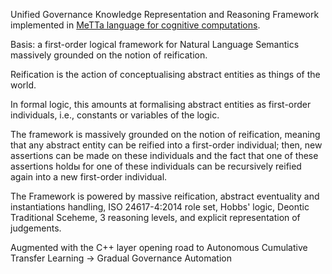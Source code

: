 Unified Governance Knowledge Representation and Reasoning Framework implemented in [MeTTa language for cognitive computations](https://metta-lang.dev/).

Basis: a first-order logical framework for Natural Language Semantics massively grounded on the notion of reification. 

Reification is the action of conceptualising abstract entities as things of the world. 

In formal logic, this amounts at formalising abstract entities as first-order individuals, i.e., constants or variables of the logic. 

The framework is massively grounded on the notion of reification, meaning that any abstract entity can be reified into a first-order individual; then, new assertions can be made on these individuals and the fact that one of these assertions holdы for one of these individuals can be recursively reified again into a new first-order individual.

The Framework is powered by massive reification, abstract eventuality and instantiations handling, ISO 24617-4:2014 role set, Hobbs' logic, Deontic Traditional Sceheme, 3 reasoning levels, and explicit representation of judgements. 

Augmented with the C++ layer opening road to Autonomous Cumulative Transfer Learning -> Gradual Governance Automation
